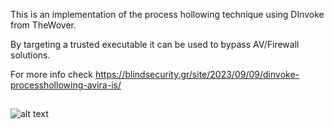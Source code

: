 This is an implementation of the process hollowing technique using DInvoke from TheWover.

By targeting a trusted executable it can be used to bypass AV/Firewall solutions.

For more info check https://blindsecurity.gr/site/2023/09/09/dinvoke-processhollowing-avira-is/


## 
![alt text](https://github.com/k4z01/DInvoke-ProcessHollowing/blob/main/PoC.gif?raw=true)
